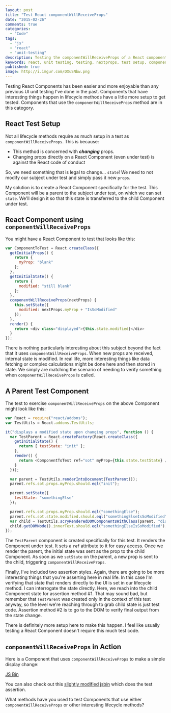 ```yaml
---
layout: post
title: "Test React componentWillReceiveProps"
date: "2015-02-26"
comments: true
categories:
  - "Code"
tags:
  - "js"
  - "react"
  - "unit-testing"
description: Testing the componentWillReceiveProps of a React component will take some setup.
keywords: react, unit testing, testing, nextprops, test setup, componentWillReceiveProps, lifecycle
published: true
image: http://i.imgur.com/DXuSNbw.png
---
```


Testing React Components has been easier and more enjoyable than any previous UI unit testing I've done in the past.  Components that have interesting things happen in lifecycle methods have a little more setup to get tested.  Components that use the `componentWillReceiveProps` method are in this category.

<!--more-->

## React Test Setup

Not all lifecycle methods require as much setup in a test as `componentWillReceiveProps`.  This is because:

- This method is concerned with ***changing*** props.
- Changing props directly on a React Component (even under test) is against the React code of conduct

So, we need something that is legal to change... `state`!  We need to not modify our subject under test and simply pass it new `props`.

My solution is to create a React Component specifically for the test.  This Component will be a parent to the subject under test, on which we can set `state`.  We'll design it so that this state is transferred to the child Component under test.

## React Component using `componentWillReceiveProps`

You might have a React Component to test that looks like this:

```js
var ComponentToTest = React.createClass({
  getInitialProps() {
    return {
      myProp: "blank"
    };
  },
  getInitialState() {
    return {
      modified: "still blank"
    };
  },
  componentWillReceiveProps(nextProps) {
    this.setState({
      modified: nextProps.myProp + "IsSoModified"
    });
  },
  render() {
    return <div class="displayed">{this.state.modified}</div>
  }
});
```

There is nothing particularly interesting about this subject beyond the fact that it uses `componentWillReceiveProps`.  When new props are received, internal state is modified.  In real life, more interesting things like data fetching or complex calculations might be done here and then stored in state.  We simply are matching the scenario of needing to verify something when `componentWillReceiveProps` is called.

## A Parent Test Component

The test to exercise `componentWillReceiveProps` on the above Component might look like this:

```js
var React = require("react/addons");
var TestUtils = React.addons.TestUtils;

it("displays a modified state upon changing props", function () {
  var TestParent = React.createFactory(React.createClass({
    getInitialState() {
      return { testState: "init" };
    },
    render() {
      return <ComponentToTest ref="sot" myProp={this.state.testState} />
    }
  }));

  var parent = TestUtils.renderIntoDocument(TestParent());
  parent.refs.sot.props.myProp.should.eql("init");

  parent.setState({
    testState: "somethingElse"
  });

  parent.refs.sot.props.myProp.should.eql("somethingElse");
  parent.refs.sot.state.modified.should.eql("somethingElseIsSoModified"); // assert #1
  var child = TestUtils.scryRenderedDOMComponentsWithClass(parent, "displayed")[0];
  child.getDOMNode().innerText.should.eql("somethingElseIsSoModified");  // assert #2
});
```

The `TestParent` component is created specifically for this test.  It renders the Component under test.  It sets a `ref` attribute to it for easy access.  Once we render the parent, the initial state was sent as the prop to the child Component.  As soon as we `setState` on the parent, a new prop is sent to the child, triggering `componentWillReceiveProps`.

Finally, I've included two assertion styles.  Again, there are going to be more interesting things that you're asserting here in real life.  In this case I'm verifying that state that renders directly to the UI is set in our lifecycle method.  I can interrogate the state directly.  Here, we reach into the child Component state for assertion method #1.  That may sound bad, but remember that `TestParent` was created only in the context of this test anyway, so the level we're reaching through to grab child state is just test code.  Assertion method #2 is to go to the DOM to verify final output from the state change.

There is definitely more setup here to make this happen.  I feel like usually testing a React Component doesn't require this much test code.

## `componentWillReceiveProps` in Action

Here is a Component that uses `componentWillReceiveProps` to make a simple display change:

<a class="jsbin-embed" href="http://jsbin.com/munaxuguta/12/embed?js,output">JS Bin</a><script src="http://static.jsbin.com/js/embed.js"></script>

You can also check out this [slightly modified jsbin](http://jsbin.com/buwoqod/22/edit?js,output) which does the test assertion.

What methods have you used to test Components that use either `componentWillReceiveProps` or other interesting lifecycle methods?
